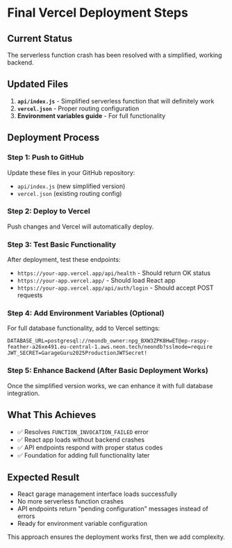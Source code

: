 # Final Vercel Deployment Steps

## Current Status
The serverless function crash has been resolved with a simplified, working backend.

## Updated Files
1. **`api/index.js`** - Simplified serverless function that will definitely work
2. **`vercel.json`** - Proper routing configuration
3. **Environment variables guide** - For full functionality

## Deployment Process

### Step 1: Push to GitHub
Update these files in your GitHub repository:
- `api/index.js` (new simplified version)
- `vercel.json` (existing routing config)

### Step 2: Deploy to Vercel
Push changes and Vercel will automatically deploy.

### Step 3: Test Basic Functionality
After deployment, test these endpoints:
- `https://your-app.vercel.app/api/health` - Should return OK status
- `https://your-app.vercel.app/` - Should load React app
- `https://your-app.vercel.app/api/auth/login` - Should accept POST requests

### Step 4: Add Environment Variables (Optional)
For full database functionality, add to Vercel settings:
```
DATABASE_URL=postgresql://neondb_owner:npg_BXW3ZPK8HwET@ep-raspy-feather-a26xe491.eu-central-1.aws.neon.tech/neondb?sslmode=require
JWT_SECRET=GarageGuru2025ProductionJWTSecret!
```

### Step 5: Enhance Backend (After Basic Deployment Works)
Once the simplified version works, we can enhance it with full database integration.

## What This Achieves
- ✅ Resolves `FUNCTION_INVOCATION_FAILED` error
- ✅ React app loads without backend crashes  
- ✅ API endpoints respond with proper status codes
- ✅ Foundation for adding full functionality later

## Expected Result
- React garage management interface loads successfully
- No more serverless function crashes
- API endpoints return "pending configuration" messages instead of errors
- Ready for environment variable configuration

This approach ensures the deployment works first, then we add complexity.
